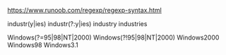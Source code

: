https://www.runoob.com/regexp/regexp-syntax.html


industr(y|ies)
industr(?:y|ies)
industry
industries


Windows(?=95|98|NT|2000)
Windows(?!95|98|NT|2000)
Windows2000
Windows98
Windows3.1